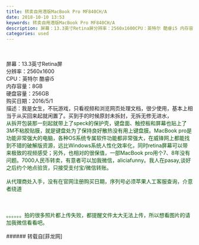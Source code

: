 ```yaml
---
title: 转卖自用港版MacBook Pro MF840CH/A
date: 2018-10-10 13:53
keywords: 转卖自用港版MacBook Pro MF840CH/A
description: 屏幕：13.3英寸Retina屏分辨率：2560x1600CPU：英特尔 酷睿i5 内存容量：8GB硬盘容量：256GB购买日期：2016/5/1描述：我是女生，不玩游戏，只看视频和浏览网页处理文档，很少使用，基本上相当于从买回来起就闲置了。买到手的时候原封未拆封，无拆无修无进水，从拆开包装那一刻起就带上了speck的保护壳，键盘面、触控板和屏幕也贴上了3M不粘胶贴膜，就是键盘处为了保持良好散热没有用上键盘膜。MacBook pro是功能非常强大的电脑，各种OS系统专属软件功能都非常强大，在威锋网上都能找到不错的破解版资源，远比Windows系统人性化效率化，同时retina屏幕可以带来极致的视频感受；另外，也相对的很保值，一部MacBook pro用个7、8年没有问题。7000人民币转卖，有意者可以加我微信，aliciafunny。我人在pasay,谈好之后约个地点验货，只接受支付宝/微信转账。从代理商处入手，没有在官网注册购买日期，序列号必须苹果人工客服查询，介意者绕道。。。。。。拍的很多照片都上传失败，都提醒文件太大无法上传，所以想看图片的请加我微信看看吧。
categories: used
---
```

<td class="t_f" id="postmessage_1988730">

<br/>
<br/>
屏幕：13.3英寸Retina屏<br/>
分辨率：2560x1600<br/>
CPU：英特尔 酷睿i5 <br/>
内存容量：8GB<br/>
硬盘容量：256GB<br/>
购买日期：2016/5/1<br/>
描述：我是女生，不玩游戏，只看视频和浏览网页处理文档，很少使用，基本上相当于从买回来起就闲置了。买到手的时候原封未拆封，无拆无修无进水，<div align="left"><font color="#005000"><font style="background-color:rgb(255, 255, 255)"><font face="Tahoma,&amp;"><font style="font-size:14px">从拆开包装那一刻起就带上了speck的保护壳，键盘面、触控板和屏幕也贴上了3M不粘胶贴膜，就是键盘处为了保持良好散热没有用上键盘膜。MacBook pro是功能非常强大的电脑，各种OS系统专属软件功能都非常强大，在威锋网上都能找到不错的破解版资源，远比Windows系统人性化效率化，同时retina屏幕可以带来极致的视频感受；另外，也相对的很保值，一部MacBook pro用个7、8年没有问题。7000人民币转卖，有意者可以加我微信，aliciafunny。我人在pasay,谈好之后约个地点验货，只接受支付宝/微信转账。</font></font></font></font></div><br/>
<div align="left"><font color="#005000"><font style="background-color:rgb(255, 255, 255)"><font face="Tahoma,&amp;"><font style="font-size:14px">从代理商处入手，没有在官网注册购买日期，序列号必须苹果人工客服查询，介意者绕道</font></font></font></font></div><br/>
<br/>
<br/>
<div align="left"><font color="#005000"><font style="background-color:rgb(255, 255, 255)"><font face="Tahoma,&amp;"><font style="font-size:14px">。。。。。。拍的很多照片都上传失败，都提醒文件太大无法上传，所以想看图片的请加我微信看看吧。</font></font></font></font></div><br/>
</td>
###### 转载自[菲龙网]